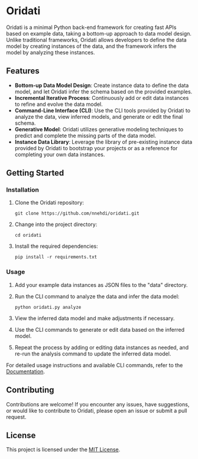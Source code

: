 
# Oridati

Oridati is a minimal Python back-end framework for creating fast APIs based on example data, taking a bottom-up approach to data model design. Unlike traditional frameworks, Oridati allows developers to define the data model by creating instances of the data, and the framework infers the model by analyzing these instances.

## Features

- **Bottom-up Data Model Design**: Create instance data to define the data model, and let Oridati infer the schema based on the provided examples.
- **Incremental Iterative Process**: Continuously add or edit data instances to refine and evolve the data model.
- **Command-Line Interface (CLI)**: Use the CLI tools provided by Oridati to analyze the data, view inferred models, and generate or edit the final schema.
- **Generative Model**: Oridati utilizes generative modeling techniques to predict and complete the missing parts of the data model.
- **Instance Data Library**: Leverage the library of pre-existing instance data provided by Oridati to bootstrap your projects or as a reference for completing your own data instances.

## Getting Started

### Installation

1. Clone the Oridati repository:

   ```shell
   git clone https://github.com/nnehdi/oridati.git
   ```

2. Change into the project directory:

   ```shell
   cd oridati
   ```

3. Install the required dependencies:

   ```shell
   pip install -r requirements.txt
   ```

### Usage

1. Add your example data instances as JSON files to the "data" directory.

2. Run the CLI command to analyze the data and infer the data model:

   ```shell
   python oridati.py analyze
   ```

3. View the inferred data model and make adjustments if necessary.

4. Use the CLI commands to generate or edit data based on the inferred model.

5. Repeat the process by adding or editing data instances as needed, and re-run the analysis command to update the inferred data model.

For detailed usage instructions and available CLI commands, refer to the [Documentation](documentation.md).

## Contributing

Contributions are welcome! If you encounter any issues, have suggestions, or would like to contribute to Oridati, please open an issue or submit a pull request.

## License

This project is licensed under the [MIT License](LICENSE).

